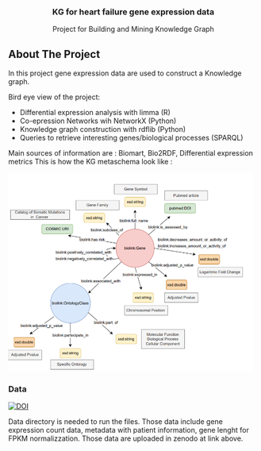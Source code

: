   <h3 align="center">KG for heart failure gene expression data</h3>

  <p align="center">
    Project for Building and Mining Knowledge Graph 
  </p>
</div>

<!-- ABOUT THE PROJECT -->
## About The Project

In this project gene expression data are used to construct a Knowledge graph. 

Bird eye view of the project:
* Differential expression analysis with limma (R)
* Co-epression Networks wih NetworkX (Python)
* Knowledge graph construction with rdflib (Python)
* Queries to retrieve interesting genes/biological processes (SPARQL) 

Main sources of information are : Biomart, Bio2RDF, Differential expression metrics
This is how the KG metaschema look like : 

<img src="Images/KG_metagraph.png" widht = "400" height= "400">

<!-- DATA -->
### Data

</a>
<a href="https://doi.org/10.5281/zenodo.7790931">
        <img src="https://zenodo.org/badge/DOI/10.5281/zenodo.7790931.svg" alt="DOI">
    </a>

Data directory is needed to run the files. Those data include gene expression count data, 
metadata with patient information, gene lenght for FPKM normalizzation. Those data are uploaded in zenodo at link above.  
